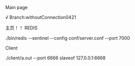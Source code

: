 

Main page

√ Branch:withoutConnection0421

主页！！
REDIS

 ./bin/redis --sentinel --config conf/server.conf --port 7000


Client

./client/a.out --port 6666
 slaveof 127.0.0.1:6668

